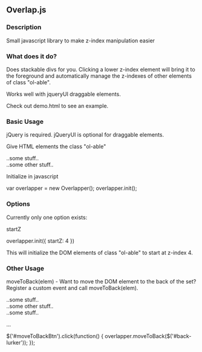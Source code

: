 ## Overlap.js

### Description 

Small javascript library to make z-index manipulation easier

### What does it do?

Does stackable divs for you. Clicking a lower z-index element will bring it
to the foreground and automatically manage the z-indexes of other elements of
class "ol-able".

Works well with jqueryUI draggable elements.

Check out demo.html to see an example.

### Basic Usage

jQuery is required.
jQueryUI is optional for draggable elements.

Give HTML elements the class "ol-able"

  <div class="ol-able">..some stuff..</div>
  <div class="ol-able">..some other stuff..</div>

Initialize in javascript

  var overlapper = new Overlapper();
  overlapper.init();

### Options

Currently only one option exists:

startZ

  overlapper.init({ startZ: 4 })

This will initialize the DOM elements of class "ol-able" to start at z-index 4.

### Other Usage

moveToBack(elem) - Want to move the DOM element to the back of the set? Register
a custom event and call moveToBack(elem).

  <div class="ol-able">..some stuff..</div>
  <div class="ol-able">..some other stuff..</div>
  <div id="back-lurker" class="ol-able">..some stuff..</div>

  ...

  $('#moveToBackBtn').click(function() {
    overlapper.moveToBack($('#back-lurker'));
  });